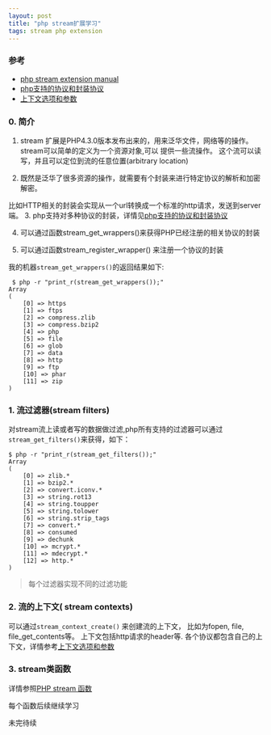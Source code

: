 ```yaml
---
layout: post
title: "php stream扩展学习"
tags: stream php extension
---
```



### 参考
* [php stream extension manual ](http://php.net/manual/zh/intro.stream.php)
* [php支持的协议和封装协议](http://php.net/manual/zh/wrappers.php) 
* [上下文选项和参数](http://php.net/manual/zh/context.php)

### 0. 简介

1. stream 扩展是PHP4.3.0版本发布出来的，用来泛华文件，网络等的操作。
stream可以简单的定义为一个资源对象,可以 提供一些流操作。
这个流可以读写，并且可以定位到流的任意位置(arbitrary location)

2. 既然是泛华了很多资源的操作，就需要有个封装来进行特定协议的解析和加密解密。

比如HTTP相关的封装会实现从一个url转换成一个标准的http请求，发送到server端。
3. php支持对多种协议的封装，详情见[php支持的协议和封装协议](http://php.net/manual/zh/wrappers.php) 

4. 可以通过函数stream_get_wrappers()来获得PHP已经注册的相关协议的封装

5. 可以通过函数stream_register_wrapper() 来注册一个协议的封装



我的机器`stream_get_wrappers()`的返回结果如下: 

```
 $ php -r "print_r(stream_get_wrappers());"
Array
(
    [0] => https
    [1] => ftps
    [2] => compress.zlib
    [3] => compress.bzip2
    [4] => php
    [5] => file
    [6] => glob
    [7] => data
    [8] => http
    [9] => ftp
    [10] => phar
    [11] => zip
)
```

### 1. 流过滤器(stream filters)

对stream流上读或者写的数据做过滤,php所有支持的过滤器可以通过`stream_get_filters()`来获得，如下：

```
$ php -r "print_r(stream_get_filters());"
Array
(
    [0] => zlib.*
    [1] => bzip2.*
    [2] => convert.iconv.*
    [3] => string.rot13
    [4] => string.toupper
    [5] => string.tolower
    [6] => string.strip_tags
    [7] => convert.*
    [8] => consumed
    [9] => dechunk
    [10] => mcrypt.*
    [11] => mdecrypt.*
    [12] => http.*
)
```

> 每个过滤器实现不同的过滤功能

### 2. 流的上下文( stream contexts)

可以通过`stream_context_create()` 来创建流的上下文， 比如为fopen, file, file_get_contents等。
上下文包括http请求的header等. 各个协议都包含自己的上下文，详情参考[上下文选项和参数](http://php.net/manual/zh/context.php)


### 3. stream类函数

详情参照[PHP stream 函数](http://php.net/manual/zh/ref.stream.php)

每个函数后续继续学习


未完待续




